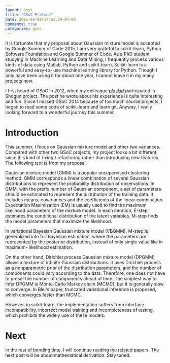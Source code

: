 ```yaml
---
layout: post
title: "GSoC Prelude"
date: 2015-05-08T14:03:39-04:00
comments: true
categories: gsoc
---
```


It is fortunate that my proposal about Gaussian mixture model is accepted by
Google Summer of Code 2015. I am very grateful to scikit-learn, Python
Software Foundation and Google Summer of Code. As a PhD student studying in
Machine Learning and Data Mining, I frequently process various kinds of data
using Matlab, Python and scikit-learn. Scikit-learn is a powerful and easy-to-
use machine learning library for Python. Though I only have been using it for
about one year, I cannot leave it in my many projects now.

I first heard of GSoC in 2012, when my colleague
[*pluskid*](http://blog.pluskid.org/?p=865) participated in Shogun project.
The post he wrote about his experience is quite interesting and fun. Since I
missed GSoC 2014 because of too much course projects, I began to  read some
code of scikit-learn and learn git. Anyway, I really looking forward to a
wonderful journey this summer.

# Introduction

This summer, I focus on Gaussian mixture model and other two variances.
Compared with other two GSoC projects, my project looks a bit different, since
it is kind of fixing / refactoring rather than introducing new features. The
following text is from my proposal.

Gaussian mixture model (GMM) is a popular unsupervised clustering
method. GMM corresponds a linear combination of several Gaussian distributions
to represent the probability distribution of observations. In GMM, with the
prefix number of Gaussian component, a set of parameters should be estimated
to represent the distribution of the training data. It includes means,
covariances and the coefficients of the linear combination. Expectation
Maximization (EM) is usually used to find the maximum likelihood parameters of
the mixture model. In each iteration, E-step estimates the conditional
distribution of the latent variables.  M-step finds the model parameters that
maximize the likelihood.

In variational Bayesian Gaussian mixture model (VBGMM), M-step is generalized
into full Bayesian estimation, where the parameters are represented by the
posterior distribution, instead of only single value like in maximum-
likelihood estimation.

On the other hand, Dirichlet process Gaussian mixture model (DPGMM) allows a
mixture of infinite Gaussian distributions. It uses Dirichlet process as a
nonparametric prior of the distribution parameters, and the number of
components could vary according to the data. Therefore, one does not have to
preset the number of components ahead of time. The simplest way to infer DPGMM
is Monte-Carlo Markov chain (MCMC), but it is generally slow to converge. In
Blei's paper, truncated variational inference is proposed, which converges
faster than MCMC.

However, in scikit-learn, the implementation suffers from interface
incompatibility, incorrect model training and incompleteness of testing, which
prohibits the widely use of these models.

# Next 

In the rest of bonding time, I will continue reading the related papers. The
next post will be about mathematical derivation. Stay tuned. 
